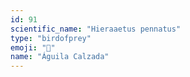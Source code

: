 ```yaml
---
id: 91
scientific_name: "Hieraaetus pennatus"
type: "birdofprey"
emoji: "🦅"
name: "Águila Calzada"
---
```

